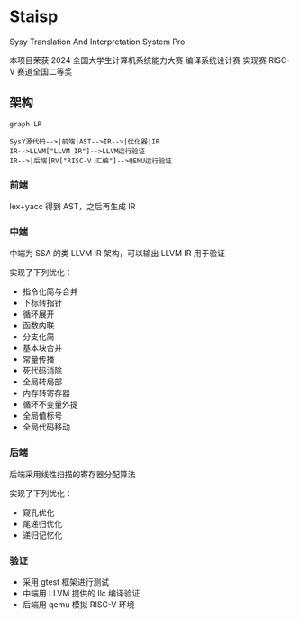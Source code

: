 # Staisp

Sysy Translation And Interpretation System Pro

本项目荣获 2024 全国大学生计算机系统能力大赛 编译系统设计赛 实现赛 RISC-V 赛道全国二等奖


## 架构

```mermaid
graph LR

SysY源代码-->|前端|AST-->IR-->|优化器|IR
IR-->LLVM["LLVM IR"]-->LLVM运行验证
IR-->|后端|RV["RISC-V 汇编"]-->QEMU运行验证
```

### 前端

lex+yacc 得到 AST，之后再生成 IR

### 中端

中端为 SSA 的类 LLVM IR 架构，可以输出 LLVM IR 用于验证

实现了下列优化：

- 指令化简与合并
- 下标转指针
- 循环展开
- 函数内联
- 分支化简
- 基本块合并
- 常量传播
- 死代码消除
- 全局转局部
- 内存转寄存器
- 循环不变量外提
- 全局值标号
- 全局代码移动

### 后端

后端采用线性扫描的寄存器分配算法

实现了下列优化：

- 窥孔优化
- 尾递归优化
- 递归记忆化

### 验证

- 采用 gtest 框架进行测试
- 中端用 LLVM 提供的 llc 编译验证
- 后端用 qemu 模拟 RISC-V 环境